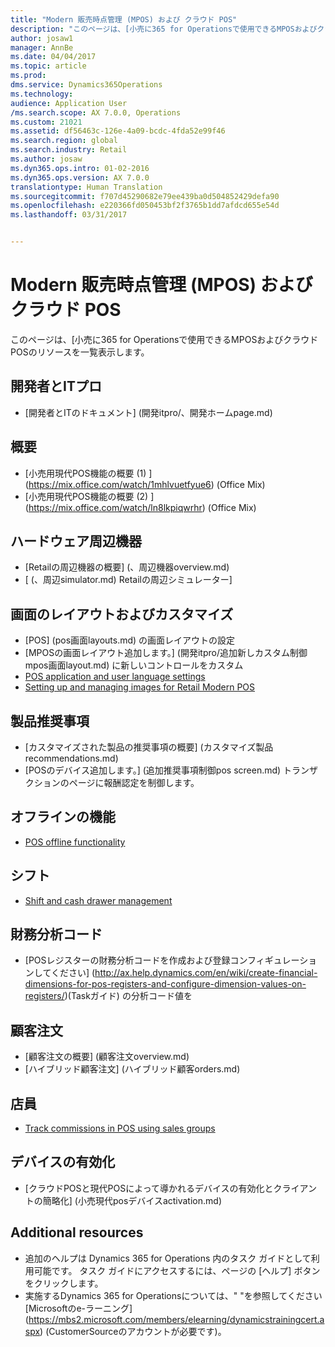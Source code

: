 ```yaml
---
title: "Modern 販売時点管理 (MPOS) および クラウド POS"
description: "このページは、[小売に365 for Operationsで使用できるMPOSおよびクラウドPOSのリソースを一覧表示します。"
author: josaw1
manager: AnnBe
ms.date: 04/04/2017
ms.topic: article
ms.prod: 
dms.service: Dynamics365Operations
ms.technology: 
audience: Application User
/ms.search.scope: AX 7.0.0, Operations
ms.custom: 21021
ms.assetid: df56463c-126e-4a09-bcdc-4fda52e99f46
ms.search.region: global
ms.search.industry: Retail
ms.author: josaw
ms.dyn365.ops.intro: 01-02-2016
ms.dyn365.ops.version: AX 7.0.0
translationtype: Human Translation
ms.sourcegitcommit: f707d45290682e79ee439ba0d504852429defa90
ms.openlocfilehash: e220366fd050453bf2f3765b1dd7afdcd655e54d
ms.lasthandoff: 03/31/2017


---
```


# <a name="modern-point-of-sale-mpos-and-cloud-pos"></a>Modern 販売時点管理 (MPOS) および クラウド POS

このページは、[小売に365 for Operationsで使用できるMPOSおよびクラウドPOSのリソースを一覧表示します。

<a name="developer-and-it-pro"></a>開発者とITプロ
--------------------

-   [開発者とITのドキュメント] (開発itpro/、開発ホームpage.md) 

## <a name="overview"></a>概要
-   [小売用現代POS機能の概要 (1) ] (https://mix.office.com/watch/1mhlvuetfyue6) (Office Mix) 
-   [小売用現代POS機能の概要 (2) ] (https://mix.office.com/watch/ln8lkpiqwrhr) (Office Mix) 

## <a name="hardware-peripherals"></a>ハードウェア周辺機器
-   [Retailの周辺機器の概要] (、周辺機器overview.md) 
-   [ (、周辺simulator.md) Retailの周辺シミュレーター]

## <a name="screen-layout-and-customization"></a>画面のレイアウトおよびカスタマイズ
-   [POS] (pos画面layouts.md) の画面レイアウトの設定
-   [MPOSの画面レイアウト追加します。] (開発itpro/追加新しカスタム制御mpos画面layout.md) に新しいコントロールをカスタム
-   [POS application and user language settings](pos-application-user-language-settings.md)
-   [Setting up and managing images for Retail Modern POS](set-up-manage-images-retail-mpos.md)

## <a name="product-recommendations"></a>製品推奨事項
-   [カスタマイズされた製品の推奨事項の概要] (カスタマイズ製品recommendations.md) 
-   [POSのデバイス追加します。] (追加推奨事項制御pos screen.md) トランザクションのページに報酬認定を制御します。

## <a name="offline-functionality"></a>オフラインの機能
-   [POS offline functionality](pos-offline-functionality.md)

## <a name="shifts"></a>シフト
-   [Shift and cash drawer management](shift-drawer-management.md)

## <a name="financial-dimensions"></a>財務分析コード
-   [POSレジスターの財務分析コードを作成および登録コンフィギュレーションしてください] (http://ax.help.dynamics.com/en/wiki/create-financial-dimensions-for-pos-registers-and-configure-dimension-values-on-registers/)(Taskガイド) の分析コード値を

## <a name="customer-orders"></a>顧客注文
-   [顧客注文の概要] (顧客注文overview.md) 
-   [ハイブリッド顧客注文] (ハイブリッド顧客orders.md) 

## <a name="sales-associates"></a>店員
-   [Track commissions in POS using sales groups](pos-sales-groups-track-commissions.md)

## <a name="device-activation"></a>デバイスの有効化
-   [クラウドPOSと現代POSによって導かれるデバイスの有効化とクライアントの簡略化] (小売現代posデバイスactivation.md) 

## <a name="additional-resources"></a>[]()Additional resources
-   追加のヘルプは Dynamics 365 for Operations 内のタスク ガイドとして利用可能です。 タスク ガイドにアクセスするには、ページの [ヘルプ] ボタンをクリックします。
-   実施するDynamics 365 for Operationsについては、" "を参照してください[Microsoftのe-ラーニング] (https://mbs2.microsoft.com/members/elearning/dynamicstrainingcert.aspx) (CustomerSourceのアカウントが必要です)。

 


